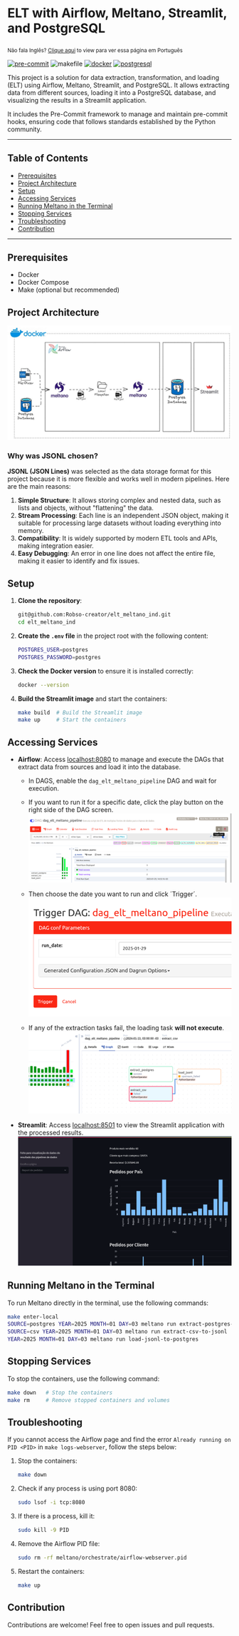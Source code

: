 # ELT with Airflow, Meltano, Streamlit, and PostgreSQL
<sub>Não fala Inglês? [Clique aqui](https://github.com/Robso-creator/elt_meltano_ind/blob/main/docs/README-en.md) to view
para ver essa página em Português</sub>

[![pre-commit](https://img.shields.io/badge/pre--commit-enabled-brightgreen?logo=pre-commit)](https://github.com/pre-commit/pre-commit)
![makefile](https://img.shields.io/badge/makefile-enabled-brightgreen?logo=gmail&logoColor=blue)
[![docker](https://img.shields.io/badge/docker-enabled-brightgreen?logo=docker&logoColor=blue)](https://www.docker.com/)
[![postgresql](https://img.shields.io/badge/postgresql-enabled-brightgreen?logo=postgresql&logoColor=blue)](https://www.postgresql.org/)

This project is a solution for data extraction, transformation, and loading (ELT) using Airflow, Meltano, Streamlit, and PostgreSQL. It allows extracting data from different sources, loading it into a PostgreSQL database, and visualizing the results in a Streamlit application.

It includes the Pre-Commit framework to manage and maintain pre-commit hooks, ensuring code that follows standards established by the Python community.

---

## Table of Contents

- [Prerequisites](#prerequisites)
- [Project Architecture](#project-architecture)
- [Setup](#setup)
- [Accessing Services](#accessing-services)
- [Running Meltano in the Terminal](#running-meltano-in-the-terminal)
- [Stopping Services](#stopping-services)
- [Troubleshooting](#troubleshooting)
- [Contribution](#contribution)

___

## Prerequisites

- Docker
- Docker Compose
- Make (optional but recommended)

## Project Architecture

![img](./docs/fluxograma.jpeg)

### Why was JSONL chosen?

**JSONL (JSON Lines)** was selected as the data storage format for this project because it is more flexible and works well in modern pipelines. Here are the main reasons:

1. **Simple Structure**: It allows storing complex and nested data, such as lists and objects, without "flattening" the data.
2. **Stream Processing**: Each line is an independent JSON object, making it suitable for processing large datasets without loading everything into memory.
3. **Compatibility**: It is widely supported by modern ETL tools and APIs, making integration easier.
4. **Easy Debugging**: An error in one line does not affect the entire file, making it easier to identify and fix issues.

## Setup

1. **Clone the repository**:

    ```bash
    git@github.com:Robso-creator/elt_meltano_ind.git
    cd elt_meltano_ind
    ```

2. **Create the `.env` file** in the project root with the following content:

    ```bash
    POSTGRES_USER=postgres
    POSTGRES_PASSWORD=postgres
    ```

3. **Check the Docker version** to ensure it is installed correctly:

    ```bash
    docker --version
    ```

4. **Build the Streamlit image** and start the containers:

    ```bash
    make build  # Build the Streamlit image
    make up     # Start the containers
    ```

## Accessing Services

- **Airflow**: Access [localhost:8080](http://localhost:8080) to manage and execute the DAGs that extract data from sources and load it into the database.
   - In DAGS, enable the `dag_elt_meltano_pipeline` DAG and wait for execution.
   - If you want to run it for a specific date, click the play button on the right side of the DAG screen.
  ![img.png](docs/img.png)
   - Then choose the date you want to run and click ´Trigger´.
  ![img.png](docs/img_2.png)

    - If any of the extraction tasks fail, the loading task **will not execute**.
  ![img.png](docs/img_3.png)

- **Streamlit**: Access [localhost:8501](http://localhost:8501) to view the Streamlit application with the processed results.
![img.png](docs/streamlit.png)

## Running Meltano in the Terminal

To run Meltano directly in the terminal, use the following commands:

```bash
make enter-local
SOURCE=postgres YEAR=2025 MONTH=01 DAY=03 meltano run extract-postgres-to-jsonl
SOURCE=csv YEAR=2025 MONTH=01 DAY=03 meltano run extract-csv-to-jsonl
YEAR=2025 MONTH=01 DAY=03 meltano run load-jsonl-to-postgres
```

## Stopping Services

To stop the containers, use the following command:

```bash
make down   # Stop the containers
make rm     # Remove stopped containers and volumes
```

## Troubleshooting

If you cannot access the Airflow page and find the error `Already running on PID <PID>` in `make logs-webserver`, follow the steps below:

1. Stop the containers:

    ```bash
    make down
    ```

2. Check if any process is using port 8080:

    ```bash
    sudo lsof -i tcp:8080
    ```

3. If there is a process, kill it:

    ```bash
    sudo kill -9 PID
    ```

4. Remove the Airflow PID file:

    ```bash
    sudo rm -rf meltano/orchestrate/airflow-webserver.pid
    ```

5. Restart the containers:

    ```bash
    make up
    ```

## Contribution

Contributions are welcome! Feel free to open issues and pull requests.
